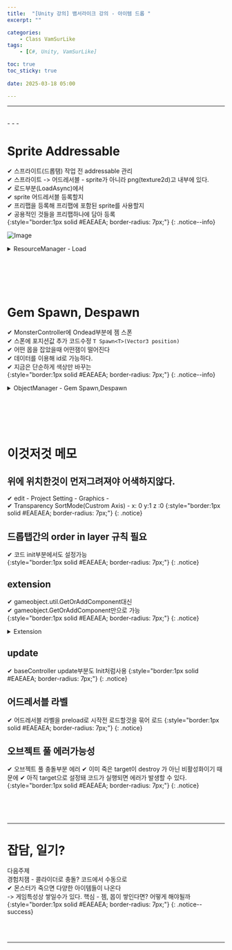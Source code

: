 ```yaml
---
title:  "[Unity 강의] 뱀서라이크 강의 - 아이템 드롭 "
excerpt: ""

categories:
    - Class VamSurLike
tags:
    - [C#, Unity, VamSurLike]

toc: true
toc_sticky: true
 
date: 2025-03-18 05:00

---
```

- - -

<br>
- - - 


# Sprite Addressable
✔ 스프라이트(드롭탬) 작업 전 addressable 관리  
✔ 스프라이트 -> 어드레서블 - sprite가 아니라 png(texture2d)고 내부에 있다.  
✔ 로드부분(LoadAsync)에서   
✔ sprite 어드레서블 등록할지   
✔ 프리팹을 등록해 프리팹에 포함된 sprite를 사용할지  
✔ 공용적인 것들을 프리팹하나에 담아 등록  
{:style="border:1px solid #EAEAEA; border-radius: 7px;"}
{: .notice--info}  

![Image](https://github.com/user-attachments/assets/a5b10ce9-ca27-40e3-95c4-403e6a7f9a61)  



<details>
<summary>ResourceManager - Load</summary>
<div class="notice--primary" markdown="1"> 

```c# 

public class ResourceManager 
{
    public void LoadAsync<T>(string key,Action<T> callback = null) where T : UnityEngine.Object 
    {
        // 캐시 확인.
        if (_resources.TryGetValue(key, out Object resource)) 
        {
            callback?.Invoke(resource as T);
            return;
        }

        //⭐ 
        string loadKey = key;
        if (key.Contains(".sprite"))
            loadKey = $"{key}[{key.Replace(".sprite", "")}]";

        // 리소스 비동기 로딩 
        var asyncOperation = Addressables.LoadAssetAsync<T>(loadKey);
        asyncOperation.Completed += (op) =>
        {
            _resources.Add(key, op.Result);
            callback?.Invoke(op.Result);
        };
    }
}
```
</div>
</details>


<br><br><br><br>

# Gem Spawn, Despawn
✔ MonsterController에 Ondead부분에 젬 스폰  
✔ 스폰에 포지션값 추가 코드수정 `T Spawn<T>(Vector3 position)`  
✔ 어떤 몹을 잡았을때 어떤잼이 떨어진다  
✔ 데이터를 이용해 id로 가능하다.  
✔ 지금은 단순하게 색상만 바꾸는  
{:style="border:1px solid #EAEAEA; border-radius: 7px;"}
{: .notice--info} 

<details>
<summary>ObjectManager - Gem Spawn,Despawn</summary>
<div class="notice--primary" markdown="1"> 

```c# 

public class ObjectManager 
{
    
    public HashSet<GemController> Gems { get; } = new HashSet<GemController>();

    //⭐ Vector3 position 추가
    public T Spawn<T>(Vector3 position, int  templateID =0) where T : BaseController 
    {
        System.Type type = typeof(T);

        else if (type == typeof(GemController))
        {
            GameObject go = Managers.Resource.Instantiate(PrefabsName.Gem, pooling: true);
            go.transform.position = position;

            GemController gc = go.GetOrAddComponent<GemController>();
            Gems.Add(gc);
            gc.Init();

            string key = Random.Range(0, 2) ==0 ? "EXPGem_01.sprite": "EXPGem_02.sprite";
            Sprite sprite = Managers.Resource.Load<Sprite>(key);
            go.GetComponent<SpriteRenderer>().sprite = sprite;

            return gc as T;
        }
        return null;
    }

    public void Despawn<T>(T obj) where T : BaseController 
    {
        System.Type type = typeof(T);

        else if (type == typeof(GemController))
        {
            Gems.Remove(obj as GemController);
            Managers.Resource.Destroy(obj.gameObject);
        }
    }
}

```
</div>
</details>

<br><br><br><br>

# 이것저것 메모

## 위에 위치한것이 먼저그려져야 어색하지않다.
✔ edit - Project Setting - Graphics -  
✔ Transparency SortMode(Custrom Axis) - x: 0 y:1 z :0
{:style="border:1px solid #EAEAEA; border-radius: 7px;"}
{: .notice}  

## 드롭탭간의 order in layer 규칙 필요 
✔ 코드 init부분에서도 설정가능  
{:style="border:1px solid #EAEAEA; border-radius: 7px;"}
{: .notice}  

## extension 
✔ gameobject.util.GetOrAddComponent대신  
✔ gameobject.GetOrAddComponent만으로 가능  
{:style="border:1px solid #EAEAEA; border-radius: 7px;"}
{: .notice}  

<details>
<summary>Extension</summary>
<div class="notice--primary" markdown="1"> 

```c# 
public class Utils
{
    public static T GetOrAddComponent<T>(GameObject go) where T : UnityEngine.Component 
    {
        T component = go.GetComponent<T>();
        if (component == null)
            component = go.AddComponent<T>();
        return component;
    }
}

public static class Extension
{
	public static T GetOrAddComponent<T>(this GameObject go) where T : UnityEngine.Component
	{
		return Utils.GetOrAddComponent<T>(go);
	}

	public static bool IsValid(this GameObject go)
	{
		return go != null && go.activeSelf;
	}

	public static bool IsValid(this BaseController bc)
	{
		return bc != null && bc.isActiveAndEnabled;
	}
}


```
</div>
</details>

## update 
✔ baseController update부분도 Init처럼사용
{:style="border:1px solid #EAEAEA; border-radius: 7px;"}
{: .notice}  

## 어드레서블 라벨 
✔ 어드레서블 라벨을 preload로 시작전 로드할것을 묶어 로드
{:style="border:1px solid #EAEAEA; border-radius: 7px;"}
{: .notice}  

## 오브젝트 풀 에러가능성
✔ 오브젝트 풀 충돌부분 에러
✔ 이미 죽은 target이 destroy 가 아닌 비활성화이기 때문에
✔ 아직 target으로 설정돼 코드가 실행되면 에러가 발생할 수 있다.
{:style="border:1px solid #EAEAEA; border-radius: 7px;"}
{: .notice}  





<br><br><br>
- - - 

# 잡담, 일기?
다음주제  
경험치잼 - 콜라이더로 충돌? 코드에서 수동으로  
✔ 몬스터가 죽으면 다양한 아이템들이 나온다  
-> 게임특성상 쌓일수가 있다. 
핵심 - 젬, 몹이 쌓인다면? 어떻게 해야될까  
{:style="border:1px solid #EAEAEA; border-radius: 7px;"}
{: .notice--success}  


<br><br>
- - -